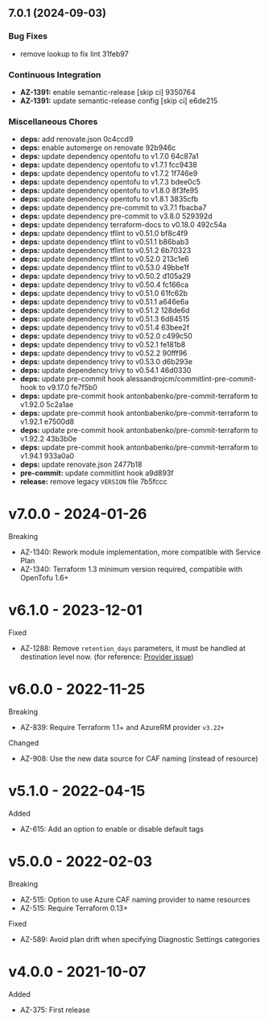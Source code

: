 ## 7.0.1 (2024-09-03)

### Bug Fixes

* remove lookup to fix lint 31feb97

### Continuous Integration

* **AZ-1391:** enable semantic-release [skip ci] 9350764
* **AZ-1391:** update semantic-release config [skip ci] e6de215

### Miscellaneous Chores

* **deps:** add renovate.json 0c4ccd9
* **deps:** enable automerge on renovate 92b946c
* **deps:** update dependency opentofu to v1.7.0 64c87a1
* **deps:** update dependency opentofu to v1.7.1 fcc9438
* **deps:** update dependency opentofu to v1.7.2 1f746e9
* **deps:** update dependency opentofu to v1.7.3 bdee0c5
* **deps:** update dependency opentofu to v1.8.0 8f3fe95
* **deps:** update dependency opentofu to v1.8.1 3835cfb
* **deps:** update dependency pre-commit to v3.7.1 fbacba7
* **deps:** update dependency pre-commit to v3.8.0 529392d
* **deps:** update dependency terraform-docs to v0.18.0 492c54a
* **deps:** update dependency tflint to v0.51.0 bf8c4f9
* **deps:** update dependency tflint to v0.51.1 b86bab3
* **deps:** update dependency tflint to v0.51.2 6b70323
* **deps:** update dependency tflint to v0.52.0 213c1e6
* **deps:** update dependency tflint to v0.53.0 49bbe1f
* **deps:** update dependency trivy to v0.50.2 d105a29
* **deps:** update dependency trivy to v0.50.4 fc166ca
* **deps:** update dependency trivy to v0.51.0 61fc62b
* **deps:** update dependency trivy to v0.51.1 a646e6a
* **deps:** update dependency trivy to v0.51.2 128de6d
* **deps:** update dependency trivy to v0.51.3 6d84515
* **deps:** update dependency trivy to v0.51.4 63bee2f
* **deps:** update dependency trivy to v0.52.0 c499c50
* **deps:** update dependency trivy to v0.52.1 fe181b8
* **deps:** update dependency trivy to v0.52.2 90fff96
* **deps:** update dependency trivy to v0.53.0 d6b293e
* **deps:** update dependency trivy to v0.54.1 46d0330
* **deps:** update pre-commit hook alessandrojcm/commitlint-pre-commit-hook to v9.17.0 fe7f5b0
* **deps:** update pre-commit hook antonbabenko/pre-commit-terraform to v1.92.0 5c2a1ae
* **deps:** update pre-commit hook antonbabenko/pre-commit-terraform to v1.92.1 e7500d8
* **deps:** update pre-commit hook antonbabenko/pre-commit-terraform to v1.92.2 43b3b0e
* **deps:** update pre-commit hook antonbabenko/pre-commit-terraform to v1.94.1 933a0a0
* **deps:** update renovate.json 2477b18
* **pre-commit:** update commitlint hook a9d893f
* **release:** remove legacy `VERSION` file 7b5fccc

# v7.0.0 - 2024-01-26

Breaking
  * AZ-1340: Rework module implementation, more compatible with Service Plan
  * AZ-1340: Terraform 1.3 minimum version required, compatible with OpenTofu 1.6+

# v6.1.0 - 2023-12-01

Fixed
  * AZ-1288: Remove `retention_days` parameters, it must be handled at destination level now. (for reference: [Provider issue](https://github.com/hashicorp/terraform-provider-azurerm/issues/23051))

# v6.0.0 - 2022-11-25

Breaking
  * AZ-839: Require Terraform 1.1+ and AzureRM provider `v3.22+`

Changed
  * AZ-908: Use the new data source for CAF naming (instead of resource)

# v5.1.0 - 2022-04-15

Added
  * AZ-615: Add an option to enable or disable default tags

# v5.0.0 - 2022-02-03

Breaking
  * AZ-515: Option to use Azure CAF naming provider to name resources
  * AZ-515: Require Terraform 0.13+

Fixed
  * AZ-589: Avoid plan drift when specifying Diagnostic Settings categories

# v4.0.0 - 2021-10-07

Added
  * AZ-375: First release
